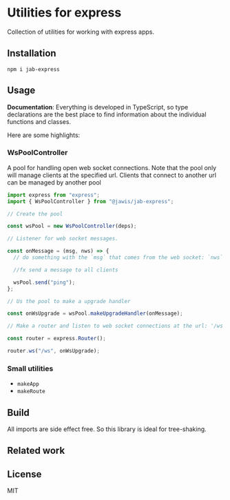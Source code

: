 # Utilities for express

Collection of utilities for working with express apps.

## Installation

```
npm i jab-express
```

## Usage

**Documentation**: Everything is developed in TypeScript, so type declarations
are the best place to find information about the individual functions and
classes.

Here are some highlights:

### WsPoolController

A pool for handling open web socket connections. Note that the pool only will
manage clients at the specified url. Clients that connect to another url can be
managed by another pool

```js
import express from "express";
import { WsPoolController } from "@jawis/jab-express";

// Create the pool

const wsPool = new WsPoolController(deps);

// Listener for web socket messages.

const onMessage = (msg, nws) => {
  // do something with the `msg` that comes from the web socket: `nws`

  //fx send a message to all clients

  wsPool.send("ping");
};

// Us the pool to make a upgrade handler

const onWsUpgrade = wsPool.makeUpgradeHandler(onMessage);

// Make a router and listen to web socket connections at the url: '/ws'

const router = express.Router();

router.ws("/ws", onWsUpgrade);
```

### Small utilities

- `makeApp`
- `makeRoute`

## Build

All imports are side effect free. So this library is ideal for tree-shaking.

## Related work

## License

MIT

